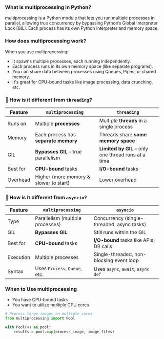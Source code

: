 ### What is multiprocessing in Python?
multiprocessing is a Python module that lets you run multiple processes in parallel, 
allowing true concurrency by bypassing Python’s Global Interpreter Lock (GIL). 
Each process has its own Python interpreter and memory space.


### How does multiprocessing work?

When you use multiprocessing:
- It spawns multiple processes, each running independently.
- Each process runs in its own memory space (like separate programs).
- You can share data between processes using Queues, Pipes, or shared memory.
- It's great for CPU-bound tasks like image processing, data crunching, etc.


### 🔁 How is it different from `threading`?

| **Feature**     | **`multiprocessing`**                                 | **`threading`**                                      |
|------------------|--------------------------------------------------------|-------------------------------------------------------|
| Runs on          | Multiple **processes**                                 | Multiple **threads** in a single process              |
| Memory           | Each process has **separate memory**                   | Threads share **same memory space**                   |
| GIL              | **Bypasses GIL** – true parallelism                    | **Limited by GIL** – only one thread runs at a time   |
| Best for         | **CPU-bound** tasks                                     | **I/O-bound** tasks                                   |
| Overhead         | Higher (more memory & slower to start)                 | Lower overhead                                        |

### 🔁 How is it different from `asyncio`?

| **Feature**     | **`multiprocessing`**                              | **`asyncio`**                                           |
|------------------|-----------------------------------------------------|----------------------------------------------------------|
| Type             | Parallelism (multiple processes)                   | Concurrency (single-threaded, async tasks)              |
| GIL              | **Bypasses GIL**                                   | Still runs within the GIL                               |
| Best for         | **CPU-bound** tasks                                 | **I/O-bound** tasks like APIs, DB calls                 |
| Execution        | Multiple processes                                  | Single-threaded, non-blocking event loop               |
| Syntax           | Uses `Process`, `Queue`, etc.                       | Uses `async`, `await`, `async def`                      |



### When to Use multiprocessing

- You have CPU-bound tasks
- You want to utilize multiple CPU cores

```python
# Process large images on multiple cores
from multiprocessing import Pool

with Pool(4) as pool:
    results = pool.map(process_image, image_files)
```